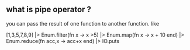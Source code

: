 
## what is pipe operator ?

you can pass the result of one function to another function. like

[1,3,5,7,8,9] 
|> Enum.filter(fn x -> x >5) 
|> Enum.map(fn x -> x + 10 end) 
|> Enum.reduce(fn acc,x -> acc+x end) 
|> IO.puts
